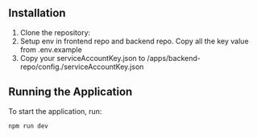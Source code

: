 ## Installation

1. Clone the repository:
2. Setup env in frontend repo and backend repo. Copy all the key value from .env.example
3. Copy your serviceAccountKey.json to /apps/backend-repo/config./serviceAccountKey.json

## Running the Application

To start the application, run:

```sh
npm run dev
```
